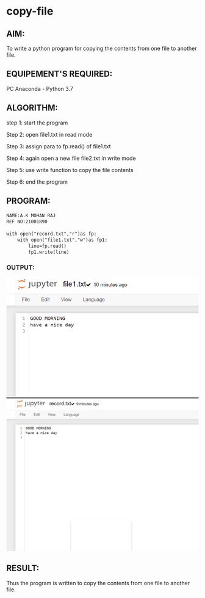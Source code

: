 # copy-file
## AIM:
To write a python program for copying the contents from one file to another file.
## EQUIPEMENT'S REQUIRED: 
PC
Anaconda - Python 3.7
## ALGORITHM: 

step 1:
start the program

Step 2:
open file1.txt in read mode

Step 3:
assign para to fp.read() of file1.txt

Step 4:
again open a new file file2.txt in write mode

Step 5:
use write function to copy the file contents

Step 6:
end the program

## PROGRAM:
```
NAME:A.K MOHAN RAJ
REF NO:21001890

with open("record.txt","r")as fp:
    with open("file1.txt","w")as fp1:
        line=fp.read()
        fp1.write(line)
```

### OUTPUT:
![git log](s1.png)
![git log](s2.png)

## RESULT:
Thus the program is written to copy the contents from one file to another file.
